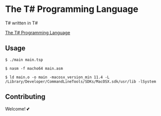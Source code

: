 # The T# Programming Language

T# written in T# 

[The T# Programming Language](https://github.com/Tsharp-lang/Tsharp)


## Usage
```
$ ./main main.tsp

$ nasm -f macho64 main.asm

$ ld main.o -o main -macosx_version_min 11.4 -L /Library/Developer/CommandLineTools/SDKs/MacOSX.sdk/usr/lib -lSystem
```

## Contributing
Welcome! 💕

